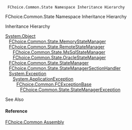 ﻿     FChoice.Common.State Namespace Inheritance Hierarchy                                                   

FChoice.Common.State Namespace Inheritance Hierarchy

Inheritance Hierarchy

[System.Object](#)  
   [FChoice.Common.State.MemoryStateManager](FChoice.Common~FChoice.Common.State.MemoryStateManager.md)  
   [FChoice.Common.State.RemoteStateManager](FChoice.Common~FChoice.Common.State.RemoteStateManager.md)  
      [FChoice.Common.State.MsSqlStateManager](FChoice.Common~FChoice.Common.State.MsSqlStateManager.md)  
      [FChoice.Common.State.OracleStateManager](FChoice.Common~FChoice.Common.State.OracleStateManager.md)  
   [FChoice.Common.State.StateManager](FChoice.Common~FChoice.Common.State.StateManager.md)  
   [FChoice.Common.State.StateManagerSectionHandler](FChoice.Common~FChoice.Common.State.StateManagerSectionHandler.md)  
   [System.Exception](#)  
      [System.ApplicationException](#)  
         [FChoice.Common.FCExceptionBase](FChoice.Common~FChoice.Common.FCExceptionBase.md)  
            [FChoice.Common.State.StateManagerException](FChoice.Common~FChoice.Common.State.StateManagerException.md)  

See Also

#### Reference

[FChoice.Common Assembly](FChoice.Common.md)